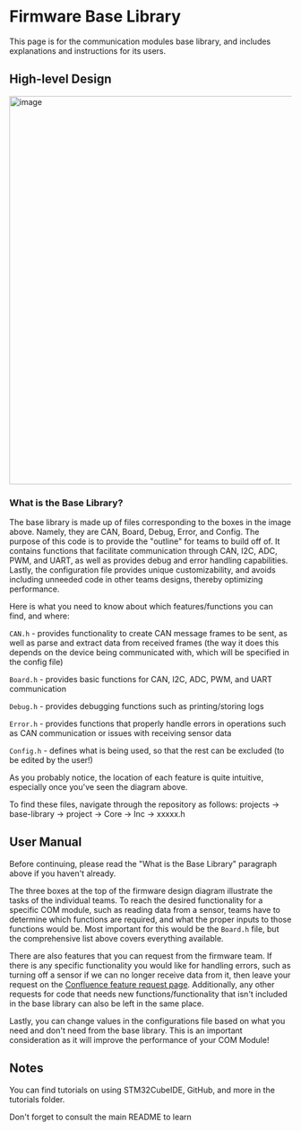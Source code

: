 # Firmware Base Library

This page is for the communication modules base library, and includes explanations and instructions for its users. 

## High-level Design

<img width="692" alt="image" src="https://github.com/UBCSailbot/com-module-firmware/assets/144284916/c1f9b2fc-40b4-414a-8d1a-b80418eed409">

### What is the Base Library?
The base library is made up of files corresponding to the boxes in the image above. Namely, they are CAN, Board, Debug, Error, and Config. The purpose of this code is to provide the "outline" for teams to build off of. It contains functions that facilitate communication through CAN, I2C, ADC, PWM, and UART, as well as provides debug and error handling capabilities. Lastly, the configuration file provides unique customizability, and avoids including unneeded code in other teams designs, thereby optimizing performance.

Here is what you need to know about which features/functions you can find, and where:

```CAN.h``` - provides functionality to create CAN message frames to be sent, as well as parse and extract data from received frames (the way it does this depends on the device being communicated with, which will be specified in the config file) 

```Board.h``` - provides basic functions for CAN, I2C, ADC, PWM, and UART communication

```Debug.h``` - provides debugging functions such as printing/storing logs

```Error.h``` - provides functions that properly handle errors in operations such as CAN communication or issues with receiving sensor data

```Config.h``` - defines what is being used, so that the rest can be excluded (to be edited by the user!)

As you probably notice, the location of each feature is quite intuitive, especially once you've seen the diagram above.

To find these files, navigate through the repository as follows: projects -> base-library -> project -> Core -> Inc -> xxxxx.h

## User Manual
Before continuing, please read the "What is the Base Library" paragraph above if you haven't already.

The three boxes at the top of the firmware design diagram illustrate the tasks of the individual teams. To reach the desired functionality for a specific COM module, such as reading data from a sensor, teams have to determine which functions are required, and what the proper inputs to those functions would be. Most important for this would be the ```Board.h``` file, but the comprehensive list above covers everything available.

There are also features that you can request from the firmware team. If there is any specific functionality you would like for handling errors, such as turning off a sensor if we can no longer receive data from it, then leave your request on the [Confluence feature request page](https://ubcsailbot.atlassian.net/wiki/spaces/prjt22/pages/1994457093/Feature+Request). Additionally, any other requests for code that needs new functions/functionality that isn't included in the base library can also be left in the same place. 

Lastly, you can change values in the configurations file based on what you need and don't need from the base library. This is an important consideration as it will improve the performance of your COM Module!

## Notes
You can find tutorials on using STM32CubeIDE, GitHub, and more in the tutorials folder.

Don't forget to consult the main README to learn 

